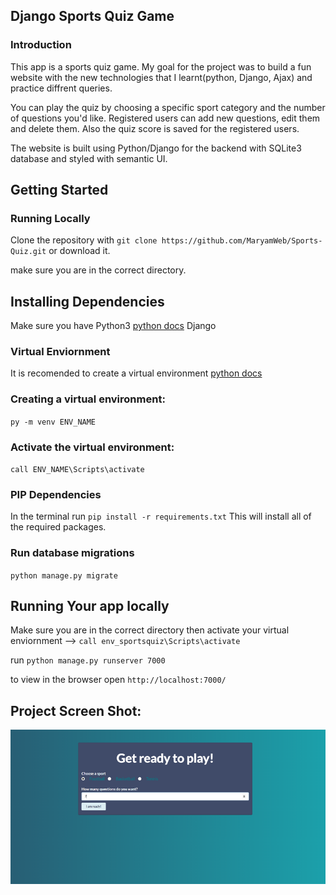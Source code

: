 ## Django Sports Quiz Game 
### Introduction
This app is a sports quiz game. My goal for the project was to build a fun website with the new technologies that I learnt(python, Django, Ajax) and practice diffrent queries.

You can play the quiz by choosing a specific sport category and the number of questions you'd like. Registered users can add new questions, edit them and delete them. Also the quiz score is saved for the registered users.

The website is built using Python/Django for the backend with SQLite3 database and styled with semantic UI.
 

## Getting Started
### Running Locally
Clone the repository with `git clone https://github.com/MaryamWeb/Sports-Quiz.git` or download it. 

make sure you are in the correct directory.

## Installing Dependencies
Make sure you have Python3 [python docs](https://docs.python.org/3/using/unix.html#getting-and-installing-the-latest-version-of-python) 
Django 

### Virtual Enviornment
It is recomended to create a virtual environment [python docs](https://packaging.python.org/guides/installing-using-pip-and-virtual-environments/)

### Creating a virtual environment:
`py -m venv ENV_NAME`

### Activate the virtual environment:
`call ENV_NAME\Scripts\activate` 

### PIP Dependencies
In the terminal run `pip install -r requirements.txt` This will install all of the required packages.

### Run database migrations
`python manage.py migrate`

## Running Your app locally
Make sure you are in the correct directory then activate your virtual enviornment   --> `call env_sportsquiz\Scripts\activate`

run `python manage.py runserver 7000`

to view in the browser open `http://localhost:7000/`

## Project Screen Shot:
![alt text](screenshots/playgame.png "Start game page")
